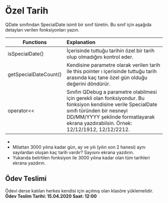 # Özel Tarih

QDate sınıfından SpecialDate isimli bir sınıf türetin. Bu sınıf için aşağıda detayları verilen fonksiyonları yazın.

| Functions              | Explanation                                                                                                                                                  |
|------------------------|:-------------------------------------------------------------------------------------------------------------------------------------------------------------|
|    isSpecialDate()     | İçerisinde tuttuğu tarihin özel bir tarih olup olmadığını kontrol eder.                                                                                      |
|  getSpecialDateCount() | Kendisine parametre olarak verilen tarih ile this pointer ı içerisinde tuttuğu tarih arasında kaç tane özel gün olduğu değerini döndürür.                    |
|       operator<<       | Sınıfın QDebug a parametre olabilmesi için gerekli olan fonksiyondur. Bu fonksiyon kendisine verile SpecialDate sınıfı türünden bir nesneyi DD/MM/YYYY şeklinde formatlayarak ekrana yazdırabilsin. Örnek: 12/12/1912, 12/12/2212.|

* 
* Milattan 3000 yılına kadar gün, ay ve yılı (yılın son 2 hanesi) aynı sayılardan oluşan kaç tarih vardır? Sayısını ekrana yazdırın.
* Yukarıda belirtilen fonksiyon ile 3000 yılına kadar olan tüm tarihleri ekrana yazdırın.

## Ödev Teslimi

Ödevi derse katılan herkes kendisi için açılmış olan klasöre yüklemelidir. **Ödev Teslim Tarihi: 15.04.2020 Saat: 12:00**


